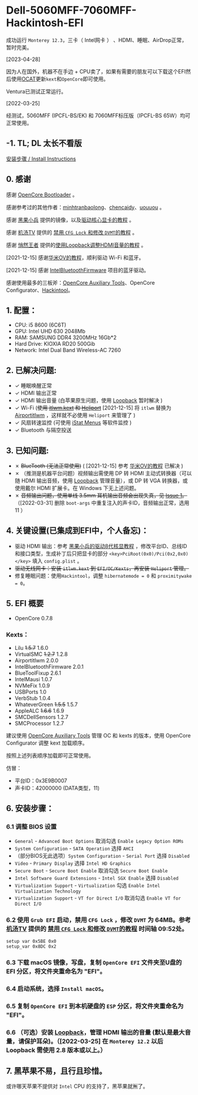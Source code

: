 # Dell-5060MFF-7060MFF-Hackintosh-EFI

成功运行 `Monterey 12.3`，三卡（ Intel网卡 ） 、HDMI、睡眠、AirDrop正常，暂时完美。

[2023-04-28]

因为人在国外，机器不在手边 + CPU卖了，如果有需要的朋友可以下载这个EFI然后使用[OCAT](https://github.com/ic005k/OCAuxiliaryTools)更新`kext`和`OpenCore`即可使用。

Ventura已测试正常运行。

[2022-03-25]

经测试，5060MFF (IPCFL-BS/EK) 和 7060MFF标压版（IPCFL-BS 65W）均可正常使用。

## -1. TL; DL 太长不看版

[安装步骤 / Install Instructions](#TLDR)

## 0. 感谢

感谢 [OpenCore Bootloader](https://github.com/acidanthera/OpenCorePkg) 。

感谢参考过的其他作者：[minhtranbaolong](https://github.com/minhtranbaolong)、[chencaidy](https://github.com/chencaidy/Hackintosh-OC-Optiplex-5060MFF)、[uouuou](https://github.com/uouuou/OpenCore_DELL_5060MFF_EFI) 。

感谢 [黑果小兵](https://blog.daliansky.net) 提供的镜像，以及[驱动核心显卡的教程](https://blog.daliansky.net/Tutorial-Using-Hackintool-to-open-the-correct-pose-of-the-8th-generation-core-display-HDMI-or-DVI-output.html) 。

感谢 [机汤TV](https://space.bilibili.com/485711932?spm_id_from=333.788.b_765f7570696e666f.1) 提供的 [禁用 `CFG Lock` 和修改 `DVMT`的教程](https://www.bilibili.com/video/BV1WT4y1M79x?from=search&seid=419404128670007921&spm_id_from=333.337.0.0) 。

感谢 [悄然王者](https://space.bilibili.com/366117514?spm_id_from=333.788.b_765f7570696e666f.1) 提供的[使用Loopback调整HDMI音量的教程](https://www.bilibili.com/video/BV1Tt4y1673c?from=search&seid=11648939290829135198&spm_id_from=333.337.0.0) 。

[2021-12-15] 感谢[华米OV的教程](https://zhuanlan.zhihu.com/p/404324240)，顺利驱动 Wi-Fi 和蓝牙。

[2021-12-15] 感谢 [IntelBluetoothFirmware](https://github.com/OpenIntelWireless/IntelBluetoothFirmware) 项目的蓝牙驱动。

感谢使用最多的三板斧：[OpenCore Auxiliary Tools](https://github.com/ic005k/QtOpenCoreConfig)、OpenCore Configurator、[Hackintool](https://github.com/headkaze/Hackintool)。

## 1. 配置：

- CPU: i5 8600 (6C6T)
- GPU: Intel UHD 630 2048Mb
- RAM: SAMSUNG DDR4 3200MHz 16Gb*2
- Hard Drive: KIOXIA RD20 500Gib
- Network: Intel Dual Band Wireless-AC 7260

## 2. 已解决问题:
- &check; 睡眠唤醒正常
- &check; HDMI 输出正常
- &check; HDMI 输出音量 (白苹果原生问题，使用 [Loopback](http://www.pc6.com/mac/225861.html) 暂时解决 )
- &check; Wi-Fi (~~使用 [itlwm.kext](https://github.com/OpenIntelWireless/itlwm) 和 [Heliport](https://github.com/OpenIntelWireless/HeliPort)~~ [2021-12-15] 将 `itlwm` 替换为 [Airportitlwm](https://github.com/OpenIntelWireless/itlwm) ，这样就不必使用 `Heliport` 来管理了 )
- &check; 风扇转速监控 (可使用 [iStat Menus](http://www.pc6.com/mac/111587.html) 等软件监控 )
- &check; Bluetooth 与隔空投送

## 3. 已知问题:
- &cross; ~~BlueTooth (无法正常使用)~~ ( [2021-12-15] 参考 [华米OV的教程](https://zhuanlan.zhihu.com/p/404324240) 已解决 )
- &cross; （推测是机器平台问题）视频输出需使用 DP 转 HDMI 主动式转换器（可以随 HDMI 输出音频，使用 [Loopback](http://www.pc6.com/mac/225861.html) 管理音量），或 DP 转 VGA 转换器，或使用戴尔 HDMI 扩展卡。在 Windows 下无上述问题。
- &cross; ~~音频输出问题，使用单线 3.5mm 耳机输出音频会出现失真，见 [Issue 1](https://github.com/ShuyNiu/Dell-5060MFF-7060MFF-Hackintosh-EFI/issues/1)。~~ （[2022-03-31] 删除 `boot-args` 中重复注入的声卡ID，音频输出正常，选用 11 ）

## 4. 关键设置(已集成到EFI中，个人备忘)：
- 驱动 HDMI 输出：参考 [黑果小兵的驱动8代核显教程](https://blog.daliansky.net/Tutorial-Using-Hackintool-to-open-the-correct-pose-of-the-8th-generation-core-display-HDMI-or-DVI-output.html) ，修改平台ID、总线ID和接口类型，生成补丁后只把显卡的部分 `<key>PciRoot(0x0)/Pci(0x2,0x0)</key>` 填入 `config.plist` 。
- ~~驱动无线网卡：安装 `itlwm.kext` 到 `EFI/OC/Kexts`，再安装 `Heliport` 管理。~~
- 修复睡眠问题：使用`Hackintool`，调整 `hibernatemode = 0` 和 `proximitywake = 0`。

## 5. EFI 概要

- OpenCore 0.7.8

### Kexts：
- Lilu ~~1.5.7~~ 1.6.0
- VirtualSMC ~~1.2.7~~ 1.2.8
- Airportitlwm 2.0.0
- IntelBluetoothFirmware 2.0.1
- BlueToolFixup 2.6.1
- IntelMausi 1.0.7
- NVMeFix 1.0.9
- USBPorts 1.0
- VerbStub 1.0.4
- WhateverGreen ~~1.5.5~~ 1.5.7
- AppleALC ~~1.6.6~~ 1.6.9
- SMCDellSensors 1.2.7
- SMCProcessor 1.2.7

建议使用 [OpenCore Auxiliary Tools](https://github.com/ic005k/QtOpenCoreConfig) 管理 OC 和 kexts 的版本，使用 OpenCore Configurator 调整 kext 加载顺序。

按照上述列表顺序加载即可正常使用。

仿冒：
- 平台ID：0x3E9B0007
- 声卡ID：42000000 (DATA类型，11)


## <span id="TLDR"> 6. 安装步骤：</span>
### 6.1 调整 BIOS 设置
- `General` - `Advanced Boot Options` 取消勾选 `Enable Legacy Option ROMs`
- `System Configuration` - `SATA Operation` 选择 `AHCI`
- （部分BIOS无此选项）`System Configuration` - `Serial Port` 选择 `Disabled` 
- `Video` - `Primary Display` 选择 `Intel HD Graphics`
- `Secure Boot` - `Secure Boot Enable` 取消勾选 `Secure Boot Enable`
- `Intel Software Guard Extensions` - `Intel SGX Enable` 选择 `Disabled`
- `Virtualization Support` - `Virtualization` 勾选 `Enable Intel Virtualization Technology`
- `Virtualization Support` - `VT for Direct I/O` 取消勾选 `Enable VT for Direct I/O`
### 6.2 使用 `Grub EFI` 启动，禁用 `CFG Lock` ，修改 `DVMT` 为 64MB。参考 [机汤TV](https://space.bilibili.com/485711932?spm_id_from=333.788.b_765f7570696e666f.1) 提供的 [禁用 `CFG Lock` 和修改 `DVMT`的教程](https://www.bilibili.com/video/BV1WT4y1M79x?from=search&seid=419404128670007921&spm_id_from=333.337.0.0) 时间轴 09:52处。
```
setup var 0x5BE 0x0
setup_var 0x8DC 0x2
```
### 6.3 下载 macOS 镜像，写盘，复制 `OpenCore EFI` 文件夹至U盘的 EFI 分区，将文件夹重命名为 "EFI"。
### 6.4 启动系统，选择 `Install macOS`。
### 6.5 复制 `OpenCore EFI` 到本机硬盘的 `ESP` 分区，将文件夹重命名为 "EFI"。
### 6.6 （可选）安装 [Loopback](http://www.pc6.com/mac/225861.html)，管理 HDMI 输出的音量 (默认是最大音量，请保护耳朵)。（[2022-03-25] 在 `Monterey 12.2` 以后 Loopback 需使用 2.8 版本或以上。）

## 7. 黑苹果不易，且行且珍惜。
或许哪天苹果不提供对 `Intel` CPU 的支持了，黑苹果就🈚️了。

